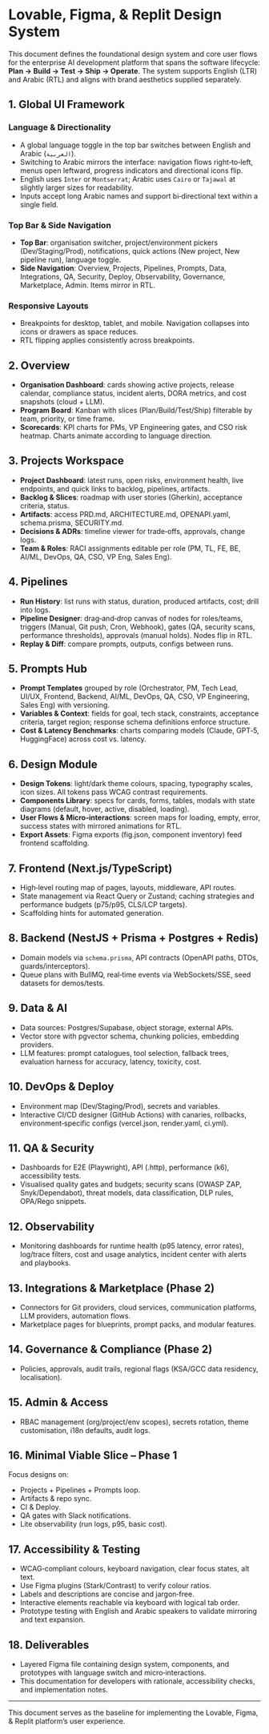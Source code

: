 # Lovable, Figma, & Replit Design System

This document defines the foundational design system and core user flows for the enterprise AI development platform that spans the software lifecycle: **Plan → Build → Test → Ship → Operate**. The system supports English (LTR) and Arabic (RTL) and aligns with brand aesthetics supplied separately.

## 1. Global UI Framework

### Language & Directionality
- A global language toggle in the top bar switches between English and Arabic (`العربية`).
- Switching to Arabic mirrors the interface: navigation flows right‑to‑left, menus open leftward, progress indicators and directional icons flip.
- English uses `Inter` or `Montserrat`; Arabic uses `Cairo` or `Tajawal` at slightly larger sizes for readability.
- Inputs accept long Arabic names and support bi‑directional text within a single field.

### Top Bar & Side Navigation
- **Top Bar**: organisation switcher, project/environment pickers (Dev/Staging/Prod), notifications, quick actions (New project, New pipeline run), language toggle.
- **Side Navigation**: Overview, Projects, Pipelines, Prompts, Data, Integrations, QA, Security, Deploy, Observability, Governance, Marketplace, Admin. Items mirror in RTL.

### Responsive Layouts
- Breakpoints for desktop, tablet, and mobile. Navigation collapses into icons or drawers as space reduces.
- RTL flipping applies consistently across breakpoints.

## 2. Overview
- **Organisation Dashboard**: cards showing active projects, release calendar, compliance status, incident alerts, DORA metrics, and cost snapshots (cloud + LLM).
- **Program Board**: Kanban with slices (Plan/Build/Test/Ship) filterable by team, priority, or time frame.
- **Scorecards**: KPI charts for PMs, VP Engineering gates, and CSO risk heatmap. Charts animate according to language direction.

## 3. Projects Workspace
- **Project Dashboard**: latest runs, open risks, environment health, live endpoints, and quick links to backlog, pipelines, artifacts.
- **Backlog & Slices**: roadmap with user stories (Gherkin), acceptance criteria, status.
- **Artifacts**: access PRD.md, ARCHITECTURE.md, OPENAPI.yaml, schema.prisma, SECURITY.md.
- **Decisions & ADRs**: timeline viewer for trade‑offs, approvals, change logs.
- **Team & Roles**: RACI assignments editable per role (PM, TL, FE, BE, AI/ML, DevOps, QA, CSO, VP Eng, Sales Eng).

## 4. Pipelines
- **Run History**: list runs with status, duration, produced artifacts, cost; drill into logs.
- **Pipeline Designer**: drag‑and‑drop canvas of nodes for roles/teams, triggers (Manual, Git push, Cron, Webhook), gates (QA, security scans, performance thresholds), approvals (manual holds). Nodes flip in RTL.
- **Replay & Diff**: compare prompts, outputs, configs between runs.

## 5. Prompts Hub
- **Prompt Templates** grouped by role (Orchestrator, PM, Tech Lead, UI/UX, Frontend, Backend, AI/ML, DevOps, QA, CSO, VP Engineering, Sales Eng) with versioning.
- **Variables & Context**: fields for goal, tech stack, constraints, acceptance criteria, target region; response schema definitions enforce structure.
- **Cost & Latency Benchmarks**: charts comparing models (Claude, GPT‑5, HuggingFace) across cost vs. latency.

## 6. Design Module
- **Design Tokens**: light/dark theme colours, spacing, typography scales, icon sizes. All tokens pass WCAG contrast requirements.
- **Components Library**: specs for cards, forms, tables, modals with state diagrams (default, hover, active, disabled, loading).
- **User Flows & Micro‑interactions**: screen maps for loading, empty, error, success states with mirrored animations for RTL.
- **Export Assets**: Figma exports (fig.json, component inventory) feed frontend scaffolding.

## 7. Frontend (Next.js/TypeScript)
- High‑level routing map of pages, layouts, middleware, API routes.
- State management via React Query or Zustand; caching strategies and performance budgets (p75/p95, CLS/LCP targets).
- Scaffolding hints for automated generation.

## 8. Backend (NestJS + Prisma + Postgres + Redis)
- Domain models via `schema.prisma`, API contracts (OpenAPI paths, DTOs, guards/interceptors).
- Queue plans with BullMQ, real‑time events via WebSockets/SSE, seed datasets for demos/tests.

## 9. Data & AI
- Data sources: Postgres/Supabase, object storage, external APIs.
- Vector store with pgvector schema, chunking policies, embedding providers.
- LLM features: prompt catalogues, tool selection, fallback trees, evaluation harness for accuracy, latency, toxicity, cost.

## 10. DevOps & Deploy
- Environment map (Dev/Staging/Prod), secrets and variables.
- Interactive CI/CD designer (GitHub Actions) with canaries, rollbacks, environment‑specific configs (vercel.json, render.yaml, ci.yml).

## 11. QA & Security
- Dashboards for E2E (Playwright), API (.http), performance (k6), accessibility tests.
- Visualised quality gates and budgets; security scans (OWASP ZAP, Snyk/Dependabot), threat models, data classification, DLP rules, OPA/Rego snippets.

## 12. Observability
- Monitoring dashboards for runtime health (p95 latency, error rates), log/trace filters, cost and usage analytics, incident center with alerts and playbooks.

## 13. Integrations & Marketplace (Phase 2)
- Connectors for Git providers, cloud services, communication platforms, LLM providers, automation flows.
- Marketplace pages for blueprints, prompt packs, and modular features.

## 14. Governance & Compliance (Phase 2)
- Policies, approvals, audit trails, regional flags (KSA/GCC data residency, localisation).

## 15. Admin & Access
- RBAC management (org/project/env scopes), secrets rotation, theme customisation, i18n defaults, audit logs.

## 16. Minimal Viable Slice – Phase 1
Focus designs on:
- Projects + Pipelines + Prompts loop.
- Artifacts & repo sync.
- CI & Deploy.
- QA gates with Slack notifications.
- Lite observability (run logs, p95, basic cost).

## 17. Accessibility & Testing
- WCAG‑compliant colours, keyboard navigation, clear focus states, alt text.
- Use Figma plugins (Stark/Contrast) to verify colour ratios.
- Labels and descriptions are concise and jargon‑free.
- Interactive elements reachable via keyboard with logical tab order.
- Prototype testing with English and Arabic speakers to validate mirroring and text expansion.

## 18. Deliverables
- Layered Figma file containing design system, components, and prototypes with language switch and micro‑interactions.
- This documentation for developers with rationale, accessibility checks, and implementation notes.

---
This document serves as the baseline for implementing the Lovable, Figma, & Replit platform’s user experience.
